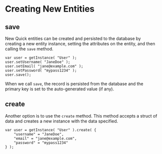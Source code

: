 # Creating New Entities

## save

New Quick entities can be created and persisted to the database by creating a new entity instance, setting the attributes on the entity, and then calling the `save` method.

```
var user = getInstance( "User" );
user.setUsername( "JaneDoe" );
user.setEmail( "jane@example.com" );
user.setPassword( "mypass1234" );
user.save();
```

When we call `save`, the record is persisted from the database and the primary key is set to the auto-generated value \(if any\).

## create

Another option is to use the `create` method. This method accepts a struct of data and creates a new instance with the data specified.

```
var user = getInstance( "User" ).create( {
    "username" = "JaneDoe",
    "email" = "jane@example.com",
    "password" = "mypass1234"
} );
```

